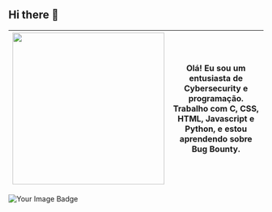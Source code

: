 ## Hi there 👋
| <img src="https://i.pinimg.com/736x/7e/89/b0/7e89b05c96b39a784ce245f9ffa68686.jpg" width="300"> | **Olá! Eu sou um entusiasta de Cybersecurity e programação. Trabalho com C, CSS, HTML, Javascript e Python, e estou aprendendo sobre Bug Bounty.** |
|---|---|
<img src="https://tryhackme-badges.s3.amazonaws.com/fitgirl.png" alt="Your Image Badge" />




